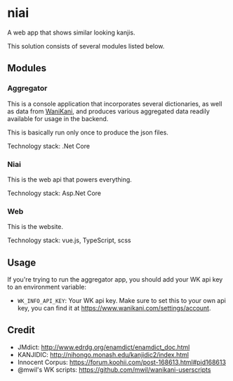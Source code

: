 # niai

A web app that shows similar looking kanjis.

This solution consists of several modules listed below.

## Modules

### Aggregator

This is a console application that incorporates several dictionaries, as well as data from [WaniKani](https://www.wanikani.com), and produces various aggregated data readily available for usage in the backend.

This is basically run only once to produce the json files.

Technology stack: .Net Core

### Niai

This is the web api that powers everything.

Technology stack: Asp.Net Core

### Web

This is the website.

Technology stack: vue.js, TypeScript, scss

## Usage

If you're trying to run the aggregator app, you should add your WK api key to an environment variable:

- `WK_INFO_API_KEY`: Your WK api key. Make sure to set this to your own api key, you can find it at https://www.wanikani.com/settings/account.

## Credit

- JMdict: http://www.edrdg.org/enamdict/enamdict_doc.html
- KANJIDIC: http://nihongo.monash.edu/kanjidic2/index.html
- Innocent Corpus: https://forum.koohii.com/post-168613.html#pid168613
- @mwil's WK scripts: https://github.com/mwil/wanikani-userscripts
